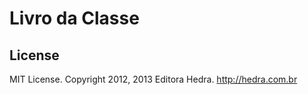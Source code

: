 # Livro da Classe



## License

MIT License. Copyright 2012, 2013 Editora Hedra. http://hedra.com.br
